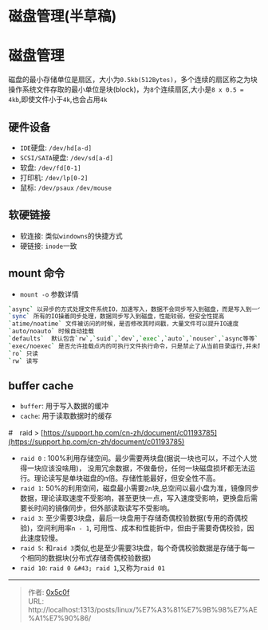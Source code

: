 # 磁盘管理(半草稿)


# 磁盘管理  
磁盘的最小存储单位是扇区，大小为`0.5kb(512Bytes)`，多个连续的扇区称之为块 
操作系统文件存取的最小单位是块(block)，为`8`个连续扇区,大小是`8 x 0.5 = 4kb`,即使文件小于`4k`,也会占用`4k` 

## 硬件设备 
- `IDE`硬盘: `/dev/hd[a-d]`   
- `SCSI/SATA`硬盘: `/dev/sd[a-d]`   
- 软盘: `/dev/fd[0-1]` 
- 打印机: `/dev/lp[0-2]`
- 鼠标: `/dev/psaux`  `/dev/mouse`  

## 软硬链接 
- 软连接: 类似`windowns`的快捷方式 
- 硬链接: `inode`一致  

## mount 命令
- `mount -o` 参数详情 
```bash
`async` 以异步的方式处理文件系统IO，加速写入，数据不会同步写入到磁盘，而是写入到一个缓冲区，提供系统性能，但损失安全性。 
`sync` 所有的IO操着同步处理，数据同步写入到磁盘，性能较弱，但安全性提高 
`atime/noatime` 文件被访问的时候，是否修改其时间戳，大量文件可以提升IO速度 
`auto/noauto` 时候自动挂载  
`defaults`  默认包含`rw`,`suid`,`dev`,`exec`,`auto`,`nouser`,`async等等` 
`exec/noexec` 是否允许挂载点内的可执行文件执行命令，只是禁止了从当前目录运行,并未禁止通过指定`bash`解释器来运行  
`ro` 只读
`rw` 读写 
```
## buffer cache

- `buffer`: 用于写入数据的缓冲 
- `cache`: 用于读取数据时的缓存

#　raid 
&gt; [https://support.hp.com/cn-zh/document/c01193785](https://support.hp.com/cn-zh/document/c01193785)    

- `raid 0` : 100%利用存储空间。最少需要两块盘(据说一块也可以，不过个人觉得一块应该没啥用)， 没用冗余数据，不做备份，任何一块磁盘损坏都无法运行。理论读写是单块磁盘的n倍。存储性能最好，但安全性不高。 
- `raid 1`: 50%的利用空间，磁盘最小需要`2n`块,总空间以最小盘为准，镜像同步数据，理论读取速度不受影响，甚至更快一点，写入速度受影响，更换盘后需要长时间的镜像同步，但外部读取读写不受影响。 
- `raid 3`: 至少需要3块盘，最后一块盘用于存储奇偶校验数据(专用的奇偶校验)，空间利用率`n - 1`,  可用性、成本和性能折中，但由于需要奇偶校验，因此速度较慢。 
- `raid 5`: 和`raid 3`类似,也是至少需要3块盘，每个奇偶校验数据是存储于每一个相同的数据块(分布式存储奇偶校验数据)
- `raid 10`: `raid 0 &#43; raid 1`,又称为`raid 01`



---

> 作者: [0x5c0f](https://blog.0x5c0f.cc)  
> URL: http://localhost:1313/posts/linux/%E7%A3%81%E7%9B%98%E7%AE%A1%E7%90%86/  

